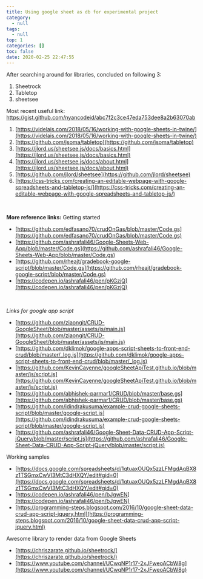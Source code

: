 ```yaml
---
title: Using google sheet as db for experimental project
category:
  - null
tags:
  - null
top: 1
categories: []
toc: false
date: 2020-02-25 22:47:55
---
```


After searching around for libraries, concluded on following 3:
1. Sheetrock
2. Tabletop
3. sheetsee

Most recent useful link:
https://gist.github.com/nyancodeid/abc7f2c3ce47eda753dee8a2b63070ab
<br>



1. [https://videlais.com/2018/05/16/working-with-google-sheets-in-twine/](https://videlais.com/2018/05/16/working-with-google-sheets-in-twine/)
2. [https://github.com/jsoma/tabletop](https://github.com/jsoma/tabletop)
3. [https://jlord.us/sheetsee.js/docs/basics.html](https://jlord.us/sheetsee.js/docs/basics.html)
4. [https://jlord.us/sheetsee.js/docs/about.html](https://jlord.us/sheetsee.js/docs/about.html)
5. [https://github.com/jlord/sheetsee](https://github.com/jlord/sheetsee)
6. [https://css-tricks.com/creating-an-editable-webpage-with-google-spreadsheets-and-tabletop-js/](https://css-tricks.com/creating-an-editable-webpage-with-google-spreadsheets-and-tabletop-js/)
<br>

**More reference links:**
Getting started
- [https://github.com/edfasano70/crudOnGas/blob/master/Code.gs](https://github.com/edfasano70/crudOnGas/blob/master/Code.gs)
- [https://github.com/ashrafali46/Google-Sheets-Web-App/blob/master/Code.gs](https://github.com/ashrafali46/Google-Sheets-Web-App/blob/master/Code.gs)
- [https://github.com/rheajt/gradebook-google-script/blob/master/Code.gs](https://github.com/rheajt/gradebook-google-script/blob/master/Code.gs)
- [https://codepen.io/ashrafali46/pen/pKGzjQ](https://codepen.io/ashrafali46/pen/pKGzjQ)
<br>

*Links for google app script* 
- [https://github.com/ziaongit/CRUD-GoogleSheet/blob/master/assets/js/main.js](https://github.com/ziaongit/CRUD-GoogleSheet/blob/master/assets/js/main.js)
- [https://github.com/dklimok/google-apps-script-sheets-to-front-end-crud/blob/master/_log.js](https://github.com/dklimok/google-apps-script-sheets-to-front-end-crud/blob/master/_log.js)
- [https://github.com/KevinCayenne/googleSheetApiTest.github.io/blob/master/js/script.js](https://github.com/KevinCayenne/googleSheetApiTest.github.io/blob/master/js/script.js)
- [https://github.com/abhishek-parmar1/CRUD/blob/master/base.gs](https://github.com/abhishek-parmar1/CRUD/blob/master/base.gs)
- [https://github.com/idindrakusuma/example-crud-google-sheets-script/blob/master/google-script.js](https://github.com/idindrakusuma/example-crud-google-sheets-script/blob/master/google-script.js)
- [https://github.com/ashrafali46/Google-Sheet-Data-CRUD-App-Script-jQuery/blob/master/script.js](https://github.com/ashrafali46/Google-Sheet-Data-CRUD-App-Script-jQuery/blob/master/script.js)


Working samples
- [https://docs.google.com/spreadsheets/d/1qtuaxOUQx5zzLFMgdAqBX8z1TSGmxCwVI3MtC3dHXQY/edit#gid=0](https://docs.google.com/spreadsheets/d/1qtuaxOUQx5zzLFMgdAqBX8z1TSGmxCwVI3MtC3dHXQY/edit#gid=0)
- [https://codepen.io/ashrafali46/pen/bJgwEN](https://codepen.io/ashrafali46/pen/bJgwEN)
- [https://programming-steps.blogspot.com/2016/10/google-sheet-data-crud-app-script-jquery.html](https://programming-steps.blogspot.com/2016/10/google-sheet-data-crud-app-script-jquery.html)

Awesome library to render data from Google Sheets
- [https://chriszarate.github.io/sheetrock/](https://chriszarate.github.io/sheetrock/)
- [https://www.youtube.com/channel/UCwqNP1r17-2xJFweoACbW8g](https://www.youtube.com/channel/UCwqNP1r17-2xJFweoACbW8g)